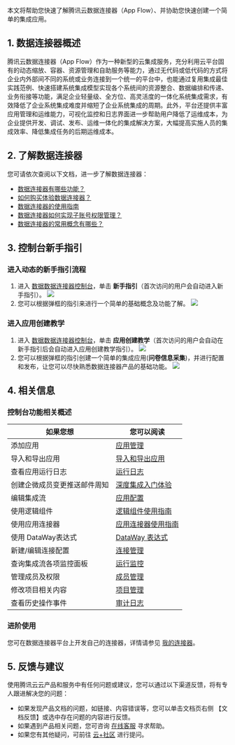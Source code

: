 
本文将帮助您快速了解腾讯云数据连接器（App Flow）、并协助您快速创建一个简单的集成应用。

## 1. 数据连接器概述

腾讯云数据连接器（App Flow）作为一种新型的云集成服务，充分利用云平台固有的动态缩放、容器、资源管理和自助服务等能力，通过无代码或低代码的方式将企业内外部间不同的系统或业务连接到一个统一的平台中，也能通过复用集成最佳实践范例、快速搭建系统集成模型实现各个系统间的资源整合、数据编排和传递、业务衔接等功能，满足企业轻量级、全方位、高灵活度的一体化系统集成需求，有效降低了企业系统集成难度并缩短了企业系统集成的周期。此外，平台还提供丰富应用管理和运维能力，可视化监控和日志界面进一步帮助用户降低了运维成本，为企业提供开发、调试、发布、运维一体化的集成解决方案，大幅提高实施人员的集成效率、降低集成任务的后期运维成本。

## 2. 了解数据连接器

您可请依次查阅以下文档，进一步了解数据连接器：

- [数据连接器有哪些功能？](https://cloud.tencent.com/document/product/1270/46590)
- [如何购买体验数据连接器？](https://cloud.tencent.com/document/product/1270/46585)
- [数据连接器的使用指南](https://cloud.tencent.com/document/product/1270/62261)
- [数据连接器如何实现子账号权限管理？](https://cloud.tencent.com/document/product/1270/62696)
- [数据连接器的常用概念有哪些？](https://cloud.tencent.com/document/product/1270/62757)

## 3. 控制台新手指引

### 进入动态的新手指引流程

1. 进入 [数据数据连接器控制台](https://console.cloud.tencent.com/ipaas)，单击 **新手指引**（首次访问的用户会自动进入新手指引）。
![](https://qcloudimg.tencent-cloud.cn/raw/683f68fb4fa0b92d2e61cf75475d2e9a.png)
2. 您可以根据弹框的指引来进行一个简单的基础概念及功能了解。
![](https://qcloudimg.tencent-cloud.cn/raw/23bf76f4880d9822855fddb9d1126e07.png)

### 进入应用创建教学

1. 进入 [数据数据连接器控制台](https://console.cloud.tencent.com/ipaas)，单击 **应用创建教学**（首次访问的用户会自动在新手指引后会自动进入应用创建教学指引）。
![](https://qcloudimg.tencent-cloud.cn/raw/c6320e9d09f9a0c2217ce2bd0ef3718e.png)
2. 您可以根据弹框的指引创建一个简单的集成应用(**问卷信息采集**)，并进行配置和发布，让您可以尽快熟悉数据连接器产品的基础功能。
![](https://qcloudimg.tencent-cloud.cn/raw/c31d0c1fd0600a3b61d0a537effbf0c6.png)


## 4. 相关信息

### 控制台功能相关概述

| 如果您想                     | 您可以阅读                                                   |
| ---------------------------- | ------------------------------------------------------------ |
| 添加应用                     | [应用管理](https://cloud.tencent.com/document/product/1270/62261#.E6.B7.BB.E5.8A.A0.E5.BA.94.E7.94.A8) |
| 导入和导出应用               | [导入和导出应用](https://cloud.tencent.com/document/product/1270/62261#.E5.AF.BC.E5.85.A5.E5.92.8C.E5.AF.BC.E5.87.BA.E5.BA.94.E7.94.A8) |
| 查看应用运行日志             | [运行日志](https://cloud.tencent.com/document/product/1270/62261#.E8.BF.90.E8.A1.8C.E6.97.A5.E5.BF.97) |
| 创建企微成员变更推送邮件周知 | [深度集成入门体验](https://cloud.tencent.com/document/product/1270/46586) |
| 编辑集成流                   | [应用配置](https://cloud.tencent.com/document/product/1270/62262) |
| 使用逻辑组件                 | [逻辑组件使用指南](https://cloud.tencent.com/document/product/1270/55350) |
| 使用应用连接器               | [应用连接器使用指南](https://cloud.tencent.com/document/product/1270/55465) |
| 使用 DataWay表达式           | [DataWay 表达式](https://cloud.tencent.com/document/product/1270/55569) |
| 新建/编辑连接配置            | [连接管理](https://cloud.tencent.com/document/product/1270/62267) |
| 查询集成流各项监控面板       | [运行监控](https://cloud.tencent.com/document/product/1270/62268) |
| 管理成员及权限               | [成员管理](https://cloud.tencent.com/document/product/1270/62274) |
| 修改项目相关内容             | [项目管理](https://cloud.tencent.com/document/product/1270/62276#.E4.BF.AE.E6.94.B9.E9.A1.B9.E7.9B.AE) |
| 查看历史操作事件             | [审计日志](https://cloud.tencent.com/document/product/1270/72404) |

### 进阶使用

您可在数据连接器平台上开发自己的连接器，详情请参见 [我的连接器](https://cloud.tencent.com/document/product/1270/62271)。

## 5. 反馈与建议

使用腾讯云云产品和服务中有任何问题或建议，您可以通过以下渠道反馈，将有专人跟进解决您的问题：

- 如果发现产品文档的问题，如链接、内容错误等，您可以单击文档页右侧 【文档反馈】或选中存在问题的内容进行反馈。
- 如果遇到产品相关问题，您可咨询 [在线客服](https://cloud.tencent.com/act/event/Online_service) 寻求帮助。
- 如果您有其他疑问，可前往 [云+社区](https://cloud.tencent.com/developer/tag/105) 进行提问。

